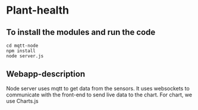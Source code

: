 # Plant-health


## To install the modules and run the code
```
cd mqtt-node
npm install
node server.js
```


## Webapp-description

Node server uses mqtt to get data from the sensors.
It uses websockets to communicate with the front-end to send live data to the chart.
For chart, we use Charts.js
